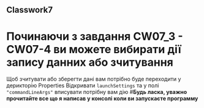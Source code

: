 ## Classwork7

# Починаючи з завдання CW07_3 - CW07-4 ви можете вибирати дії запису данних або зчитування
Щоб зчитувати або зберегти дані вам потрібно буде переходити у дерикторію Properties 
Відкривати `launchSettings` та у полі `"commandLineArgs"` вписувати потрібну вам дію
#**Будь ласка, уважно прочитайте все що я написав у консолі коли ви запускаєте программу**

